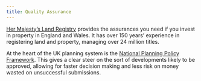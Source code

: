 ```yaml
---
title: Quality Assurance
---
```


[Her Majesty’s Land Registry](https://www.gov.uk/government/organisations/land-registry) provides the assurances you need if you invest in property in England and Wales. It has over 150 years’ experience in registering land and property, managing over 24 million titles. 

At the heart of the UK planning system is the [National Planning Policy Framework](https://www.gov.uk/government/uploads/system/uploads/attachment_data/file/6077/2116950.pdf). This gives a clear steer on the sort of developments likely to be approved, allowing for faster decision making and less risk on money wasted on unsuccessful submissions. 